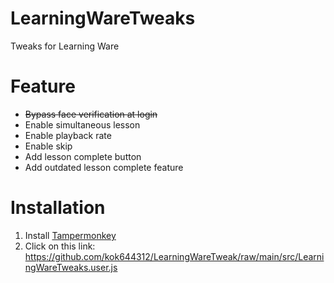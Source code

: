# LearningWareTweaks
Tweaks for Learning Ware

# Feature
* ~~Bypass face verification at login~~
* Enable simultaneous lesson
* Enable playback rate
* Enable skip
* Add lesson complete button
* Add outdated lesson complete feature

# Installation
1. Install [Tampermonkey](https://www.tampermonkey.net/)
1. Click on this link: https://github.com/kok644312/LearningWareTweak/raw/main/src/LearningWareTweaks.user.js
